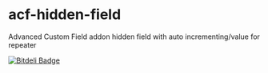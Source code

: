 acf-hidden-field
================

Advanced Custom Field addon hidden field with auto incrementing/value for repeater

[![Bitdeli Badge](https://d2weczhvl823v0.cloudfront.net/netconstructor/acf-hidden-field/trend.png)](https://bitdeli.com/free "Bitdeli Badge")

